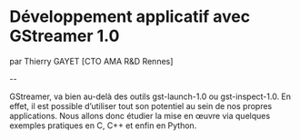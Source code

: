 # Développement applicatif avec GStreamer 1.0
par Thierry GAYET [CTO AMA R&D Rennes]

--

GStreamer, va bien au-delà des outils  gst-launch-1.0 ou gst-inspect-1.0. En effet, il est possible d’utiliser tout son potentiel au sein de nos propres applications. Nous allons donc étudier la mise en œuvre via quelques exemples pratiques en C, C++ et enfin en Python.

